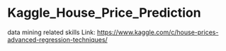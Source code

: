 # Kaggle_House_Price_Prediction
data mining related skills 
Link: https://www.kaggle.com/c/house-prices-advanced-regression-techniques/
